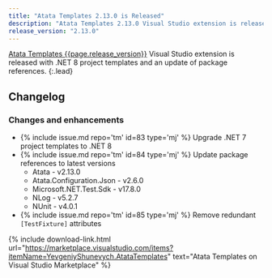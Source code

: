 ```yaml
---
title: "Atata Templates 2.13.0 is Released"
description: "Atata Templates 2.13.0 Visual Studio extension is released with .NET 8 project templates and an update of package references."
release_version: "2.13.0"
---
```


[Atata Templates {{page.release_version}}](https://marketplace.visualstudio.com/items?itemName=YevgeniyShunevych.AtataTemplates)
Visual Studio extension is released with .NET 8 project templates and an update of package references.
{:.lead}

<!--more-->

## Changelog

### Changes and enhancements

- &#8203;{% include issue.md repo='tm' id=83 type='mj' %} Upgrade .NET 7 project templates to .NET 8
- &#8203;{% include issue.md repo='tm' id=84 type='mj' %} Update package references to latest versions
  - Atata - v2.13.0
  - Atata.Configuration.Json - v2.6.0
  - Microsoft.NET.Test.Sdk - v17.8.0
  - NLog - v5.2.7
  - NUnit - v4.0.1
- &#8203;{% include issue.md repo='tm' id=85 type='mj' %} Remove redundant `[TestFixture]` attributes

{% include download-link.html url="https://marketplace.visualstudio.com/items?itemName=YevgeniyShunevych.AtataTemplates" text="Atata Templates on Visual Studio Marketplace" %}